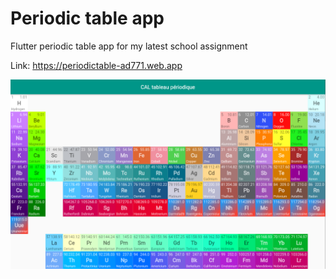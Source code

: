# Periodic table app
Flutter periodic table app for my latest school assignment

Link: https://periodictable-ad771.web.app

![](screenshot.png)
